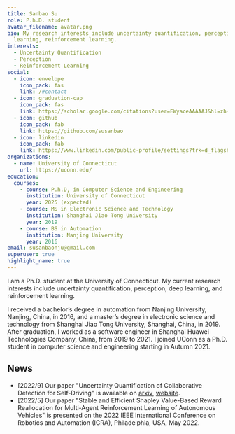 ```yaml
---
title: Sanbao Su
role: P.h.D. student
avatar_filename: avatar.png
bio: My research interests include uncertainty quantification, perception, deep
  learning, reinforcement learning.
interests:
  - Uncertainty Quantification
  - Perception
  - Reinforcement Learning
social:
  - icon: envelope
    icon_pack: fas
    link: /#contact
  - icon: graduation-cap
    icon_pack: fas
    link: https://scholar.google.com/citations?user=EWyaceAAAAAJ&hl=zh-CN
  - icon: github
    icon_pack: fab
    link: https://github.com/susanbao
  - icon: linkedin
    icon_pack: fab
    link: https://www.linkedin.com/public-profile/settings?trk=d_flagship3_profile_self_view_public_profile
organizations:
  - name: University of Connecticut
    url: https://uconn.edu/
education:
  courses:
    - course: P.h.D, in Computer Science and Engineering
      institution: University of Connecticut
      year: 2025 (expected)
    - course: MS in Electronic Science and Technology
      institution: Shanghai Jiao Tong University
      year: 2019
    - course: BS in Automation
      institution: Nanjing University
      year: 2016
email: susanbaonju@gmail.com
superuser: true
highlight_name: true
---
```

I am a Ph.D. student at the University of Connecticut. My current research interests include uncertainty quantification, perception, deep learning, and reinforcement learning.


I received a bachelor’s degree in automation from Nanjing University, Nanjing, China, in 2016, and a master’s degree in electronic science and technology from Shanghai Jiao Tong University, Shanghai, China, in 2019. After graduation, I worked as a software engineer in Shanghai Huawei Technologies Company, China, from 2019 to 2021. I joined UConn as a Ph.D. student in computer science and engineering starting in Autumn 2021.

## News
* [2022/9] Our paper "Uncertainty Quantification of Collaborative Detection for Self-Driving" is available on [arxiv](https://arxiv.org/abs/2209.08162), [website](https://coperception.github.io/double-m-quantification/).
* [2022/5] Our paper "Stable and Efficient Shapley Value-Based Reward Reallocation for Multi-Agent Reinforcement Learning of Autonomous Vehicles" is presented on the 2022 IEEE International Conference on Robotics and Automation (ICRA), Philadelphia, USA, May 2022. 